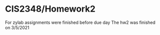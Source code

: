 # CIS2348/Homework2
For zylab assignments were finished before due day
The hw2 was finished on 3/5/2021
